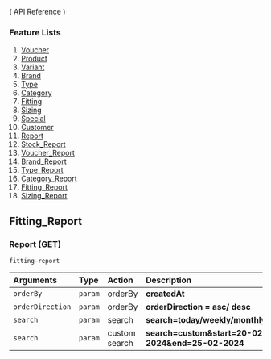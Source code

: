 ( API Reference )

### Feature Lists

1. [Voucher](VOUCHER.md)
1. [Product](PRODUCT.md)
1. [Variant](PRODUCT_VARIANT.md)
1. [Brand](PRODUCT_BRAND.md)
1. [Type](PRODUCT_TYPE.md)
1. [Category](PRODUCT_CATEGORY.md)
1. [Fitting](PRODUCT_FITTING.md)
1. [Sizing](PRODUCT_SIZING.md)
1. [Special](SPECIAL.md)
1. [Customer](CUSTOMER.md)
1. [Report](REPORT.md)
1. [Stock_Report](STOCK_REPORT.md)
1. [Voucher_Report](VOUCHER_REPORT.md)
1. [Brand_Report](BRAND_REPORT.md)
1. [Type_Report](TYPE_REPORT.md)
1. [Category_Report](CATEGORY_REPORT.md)
1. [Fitting_Report](FITTING_REPORT.md)
1. [Sizing_Report](SIZING_REPORT.md)

## Fitting_Report

### Report (GET)

```
fitting-report
```
| Arguments        | Type    | Action  | Description                    |
| :--------------- | :------ | :------ | :----------------------------- |
| `orderBy`        | `param` | orderBy | **createdAt**                  |
| `orderDirection` | `param` | orderBy | **orderDirection = asc/ desc** |
| `search`         | `param` | search  | **search=today/weekly/monthly/yearly** |
| `search`         | `param` | custom search | **search=custom&start=20-02-2024&end=25-02-2024**  |